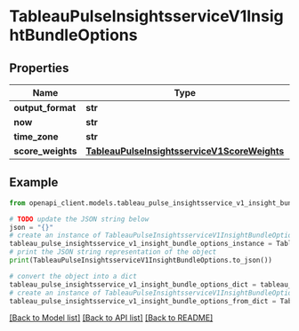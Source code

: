 # TableauPulseInsightsserviceV1InsightBundleOptions


## Properties

Name | Type | Description | Notes
------------ | ------------- | ------------- | -------------
**output_format** | **str** |  | [optional] 
**now** | **str** |  | [optional] 
**time_zone** | **str** |  | [optional] 
**score_weights** | [**TableauPulseInsightsserviceV1ScoreWeights**](TableauPulseInsightsserviceV1ScoreWeights.md) |  | [optional] 

## Example

```python
from openapi_client.models.tableau_pulse_insightsservice_v1_insight_bundle_options import TableauPulseInsightsserviceV1InsightBundleOptions

# TODO update the JSON string below
json = "{}"
# create an instance of TableauPulseInsightsserviceV1InsightBundleOptions from a JSON string
tableau_pulse_insightsservice_v1_insight_bundle_options_instance = TableauPulseInsightsserviceV1InsightBundleOptions.from_json(json)
# print the JSON string representation of the object
print(TableauPulseInsightsserviceV1InsightBundleOptions.to_json())

# convert the object into a dict
tableau_pulse_insightsservice_v1_insight_bundle_options_dict = tableau_pulse_insightsservice_v1_insight_bundle_options_instance.to_dict()
# create an instance of TableauPulseInsightsserviceV1InsightBundleOptions from a dict
tableau_pulse_insightsservice_v1_insight_bundle_options_from_dict = TableauPulseInsightsserviceV1InsightBundleOptions.from_dict(tableau_pulse_insightsservice_v1_insight_bundle_options_dict)
```
[[Back to Model list]](../README.md#documentation-for-models) [[Back to API list]](../README.md#documentation-for-api-endpoints) [[Back to README]](../README.md)



